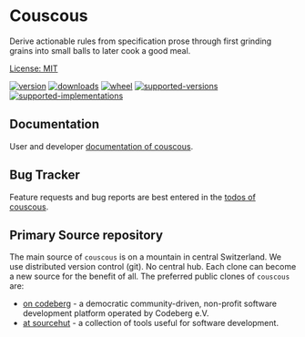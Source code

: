 # Couscous

Derive actionable rules from specification prose through first grinding grains into small balls to later cook a good meal.

[License: MIT](https://github.com/sthagen/couscous/blob/default/LICENSE)

[![version](https://img.shields.io/pypi/v/couscous.svg?style=flat)](https://pypi.python.org/pypi/couscous/)
[![downloads](https://pepy.tech/badge/couscous/month)](https://pepy.tech/project/couscous)
[![wheel](https://img.shields.io/pypi/wheel/couscous.svg?style=flat)](https://pypi.python.org/pypi/couscous/)
[![supported-versions](https://img.shields.io/pypi/pyversions/couscous.svg?style=flat)](https://pypi.python.org/pypi/couscous/)
[![supported-implementations](https://img.shields.io/pypi/implementation/couscous.svg?style=flat)](https://pypi.python.org/pypi/couscous/)

## Documentation

User and developer [documentation of couscous](https://codes.dilettant.life/docs/couscous).

## Bug Tracker

Feature requests and bug reports are best entered in the [todos of couscous](https://todo.sr.ht/~sthagen/couscous).

## Primary Source repository

The main source of `couscous` is on a mountain in central Switzerland.
We use distributed version control (git). No central hub. Each clone can become a new source for the benefit of all.
The preferred public clones of `couscous` are:

* [on codeberg](https://codeberg.org/sthagen/couscous) - a democratic community-driven, non-profit software development platform operated by Codeberg e.V.
* [at sourcehut](https://git.sr.ht/~sthagen/couscous) - a collection of tools useful for software development.
